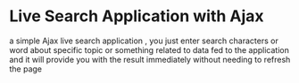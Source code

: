 # Live Search Application with Ajax
a simple Ajax live search application ,
you just enter search characters or word about specific topic or something related to data fed to the application and it will provide you with the result immediately without needing to refresh the page
